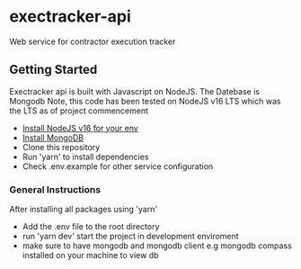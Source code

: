 # exectracker-api
Web service for contractor execution tracker

## Getting Started

Exectracker api is built with Javascript on NodeJS. The Datebase is Mongodb
Note, this code has been tested on NodeJS v16 LTS which was the LTS as of project commencement

-   [Install NodeJS v16 for your env](https://nodejs.org/en/download/)
-   [Install MongoDB](https://www.mongodb.com/try/download/community)
-   Clone this repository
-   Run 'yarn' to install dependencies
-   Check .env.example for other service configuration

### General Instructions

After installing all packages using 'yarn'

-   Add the .env file to the root directory
-   run 'yarn dev' start the project in development enviroment
-   make sure to have mongodb and mongodb client e.g mongodb compass installed on your machine to view db
